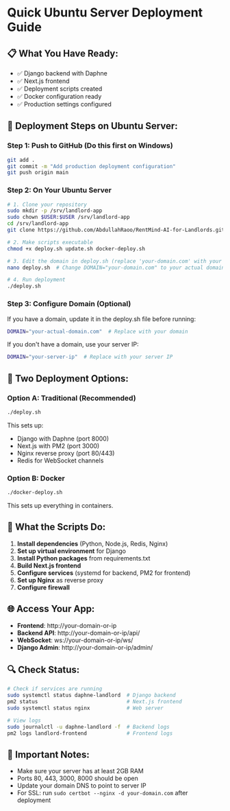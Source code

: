 # Quick Ubuntu Server Deployment Guide

## 📋 What You Have Ready:
- ✅ Django backend with Daphne
- ✅ Next.js frontend 
- ✅ Deployment scripts created
- ✅ Docker configuration ready
- ✅ Production settings configured

## 🚀 Deployment Steps on Ubuntu Server:

### Step 1: Push to GitHub (Do this first on Windows)
```bash
git add .
git commit -m "Add production deployment configuration"
git push origin main
```

### Step 2: On Your Ubuntu Server
```bash
# 1. Clone your repository
sudo mkdir -p /srv/landlord-app
sudo chown $USER:$USER /srv/landlord-app
cd /srv/landlord-app
git clone https://github.com/AbdullahRaoo/RentMind-AI-for-Landlords.git .

# 2. Make scripts executable
chmod +x deploy.sh update.sh docker-deploy.sh

# 3. Edit the domain in deploy.sh (replace 'your-domain.com' with your actual domain/IP)
nano deploy.sh  # Change DOMAIN="your-domain.com" to your actual domain

# 4. Run deployment
./deploy.sh
```

### Step 3: Configure Domain (Optional)
If you have a domain, update it in the deploy.sh file before running:
```bash
DOMAIN="your-actual-domain.com"  # Replace with your domain
```

If you don't have a domain, use your server IP:
```bash
DOMAIN="your-server-ip"  # Replace with your server IP
```

## 🎯 Two Deployment Options:

### Option A: Traditional (Recommended)
```bash
./deploy.sh
```
This sets up:
- Django with Daphne (port 8000)
- Next.js with PM2 (port 3000)  
- Nginx reverse proxy (port 80/443)
- Redis for WebSocket channels

### Option B: Docker
```bash
./docker-deploy.sh
```
This sets up everything in containers.

## 🔧 What the Scripts Do:

1. **Install dependencies** (Python, Node.js, Redis, Nginx)
2. **Set up virtual environment** for Django
3. **Install Python packages** from requirements.txt
4. **Build Next.js frontend**
5. **Configure services** (systemd for backend, PM2 for frontend)
6. **Set up Nginx** as reverse proxy
7. **Configure firewall**

## 🌐 Access Your App:
- **Frontend**: http://your-domain-or-ip
- **Backend API**: http://your-domain-or-ip/api/
- **WebSocket**: ws://your-domain-or-ip/ws/
- **Django Admin**: http://your-domain-or-ip/admin/

## 🔍 Check Status:
```bash
# Check if services are running
sudo systemctl status daphne-landlord  # Django backend
pm2 status                             # Next.js frontend  
sudo systemctl status nginx            # Web server

# View logs
sudo journalctl -u daphne-landlord -f  # Backend logs
pm2 logs landlord-frontend             # Frontend logs
```

## 🚨 Important Notes:
- Make sure your server has at least 2GB RAM
- Ports 80, 443, 3000, 8000 should be open
- Update your domain DNS to point to server IP
- For SSL: run `sudo certbot --nginx -d your-domain.com` after deployment
